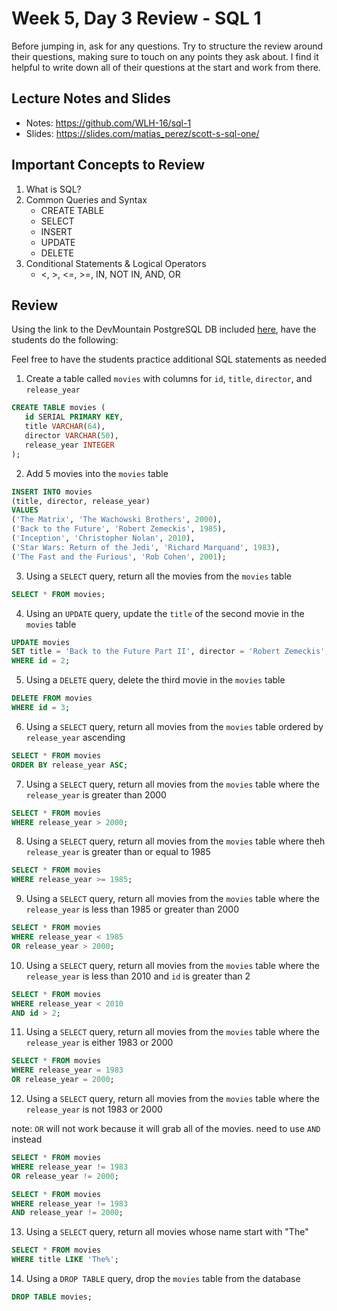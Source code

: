 # Week 5, Day 3 Review - SQL 1

Before jumping in, ask for any questions. Try to structure the review around their questions, making sure to touch on any points they ask about. I find it helpful to write down all of their questions at the start and work from there.

## Lecture Notes and Slides

- Notes: https://github.com/WLH-16/sql-1
- Slides: https://slides.com/matias_perez/scott-s-sql-one/

## Important Concepts to Review

1. What is SQL?
2. Common Queries and Syntax
   - CREATE TABLE
   - SELECT
   - INSERT
   - UPDATE
   - DELETE
3. Conditional Statements & Logical Operators
   - <, >, <=, >=, IN, NOT IN, AND, OR

## Review
Using the link to the DevMountain PostgreSQL DB included [here](https://postgres.devmountain.com/), have the students do the following:

Feel free to have the students practice additional SQL statements as needed

1. Create a table called `movies` with columns for `id`, `title`, `director`, and `release_year`
```SQL
CREATE TABLE movies (
   id SERIAL PRIMARY KEY,
   title VARCHAR(64),
   director VARCHAR(50),
   release_year INTEGER
);
```
2. Add 5 movies into the `movies` table
```SQL
INSERT INTO movies
(title, director, release_year)
VALUES
('The Matrix', 'The Wachowski Brothers', 2000),
('Back to the Future', 'Robert Zemeckis', 1985),
('Inception', 'Christopher Nolan', 2010),
('Star Wars: Return of the Jedi', 'Richard Marquand', 1983),
('The Fast and the Furious', 'Rob Cohen', 2001);
```
3. Using a `SELECT` query, return all the movies from the `movies` table
```SQL
SELECT * FROM movies;
```
4. Using an `UPDATE` query, update the `title` of the second movie in the `movies` table
```SQL
UPDATE movies
SET title = 'Back to the Future Part II', director = 'Robert Zemeckis', release_year = 1989 
WHERE id = 2;
```
5. Using a `DELETE` query, delete the third movie in the `movies` table
```SQL
DELETE FROM movies
WHERE id = 3;
```
6. Using a `SELECT` query, return all movies from the `movies` table ordered by `release_year` ascending
```SQL
SELECT * FROM movies
ORDER BY release_year ASC;
```
7. Using a `SELECT` query, return all movies from the `movies` table where the `release_year` is greater than 2000
```SQL
SELECT * FROM movies
WHERE release_year > 2000;
```
8. Using a `SELECT` query, return all movies from the `movies` table where theh `release_year` is greater than or equal to 1985
```SQL
SELECT * FROM movies
WHERE release_year >= 1985;
```
9. Using a `SELECT` query, return all movies from the `movies` table where the `release_year` is less than 1985 or greater than 2000
```SQL
SELECT * FROM movies
WHERE release_year < 1985
OR release_year > 2000;
```
10. Using a `SELECT` query, return all movies from the `movies` table where the `release_year` is less than 2010 and `id` is greater than 2
```SQL
SELECT * FROM movies
WHERE release_year < 2010
AND id > 2;
```
11. Using a `SELECT` query, return all movies from the `movies` table where the `release_year` is either 1983 or 2000
```SQL
SELECT * FROM movies
WHERE release_year = 1983
OR release_year = 2000;
```
12. Using a `SELECT` query, return all movies from the `movies` table where the `release_year` is not 1983 or 2000

note: `OR` will not work because it will grab all of the movies. need to use `AND` instead
```SQL
SELECT * FROM movies
WHERE release_year != 1983
OR release_year != 2000;

SELECT * FROM movies
WHERE release_year != 1983
AND release_year != 2000;
```

13. Using a `SELECT` query, return all movies whose name start with "The"
```SQL
SELECT * FROM movies
WHERE title LIKE 'The%';
```

14. Using a `DROP TABLE` query, drop the `movies` table from the database
```SQL
DROP TABLE movies;
```